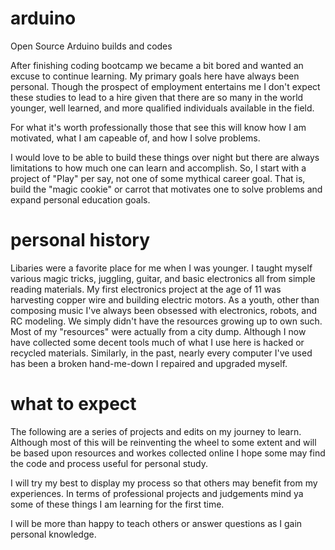 # arduino
Open Source Arduino builds and codes

After finishing coding bootcamp we became a bit bored and wanted an excuse to continue learning. 
My primary goals here have always been personal. 
Though the prospect of employment entertains me I don't expect these studies to lead to a hire 
given that there are so many in the world younger, well learned, and more qualified individuals available in the field. 

For what it's worth professionally those that see this will know how I am motivated, what I am capeable of, and how I solve problems. 

I would love to be able to build these things over night but there are always limitations to how much one can learn and accomplish. 
So, I start with a project of "Play" per say, not one of some mythical career goal.
That is, build the "magic cookie" or carrot that motivates one to solve problems and expand personal education goals.  

# personal history 
Libaries were a favorite place for me when I was younger. 
I taught myself various magic tricks, juggling, guitar, and basic electronics all from simple reading materials.
My first electronics project at the age of 11 was harvesting copper wire and building electric motors. 
As a youth, other than composing music I've always been obsessed with electronics, robots, and RC modeling.
We simply didn't have the resources growing up to own such. 
Most of my "resources" were actually from a city dump. 
Although I now have collected some decent tools much of what I use here is hacked or recycled materials.
Similarly, in the past, nearly every computer I've used has been a broken hand-me-down I repaired and upgraded myself. 

# what to expect
The following are a series of projects and edits on my journey to learn. 
Although most of this will be reinventing the wheel to some extent 
and will be based upon resources and workes collected online I hope some 
may find the code and process useful for personal study.  

I will try my best to display my process so that others may benefit from my experiences. 
In terms of professional projects and judgements mind ya some of these things I am learning for the first time. 

I will be more than happy to teach others or answer questions as I gain personal knowledge.
